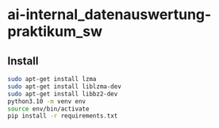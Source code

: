 # ai-internal_datenauswertung-praktikum_sw

## Install
```bash
sudo apt-get install lzma
sudo apt-get install liblzma-dev
sudo apt-get install libbz2-dev
python3.10 -m venv env
source env/bin/activate
pip install -r requirements.txt
```
